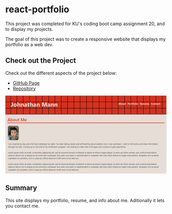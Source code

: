 # react-portfolio

This project was completed for KU's coding boot camp assignment 20, and to display my projects.

The goal of this project was to create a responsive website that displays my portfolio as a web dev.

## Check out the Project
Check out the different aspects of the project below:

- [GitHub Page](https://johnathanmann.github.io/react-portfolio/)
- [Repository](https://github.com/johnathanmann/react-portfolio)

![Screenshot of portfolio](./src/assets/screenshot.png)

## Summary
This site displays my portfolio, resume, and info about me. Aditionally it lets you contact me.

